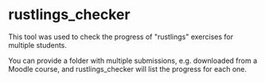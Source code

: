 # rustlings_checker

This tool was used to check the progress of "rustlings" exercises for multiple students.

You can provide a folder with multiple submissions, e.g. downloaded from a Moodle course, and rustlings_checker will list the progress for each one.
